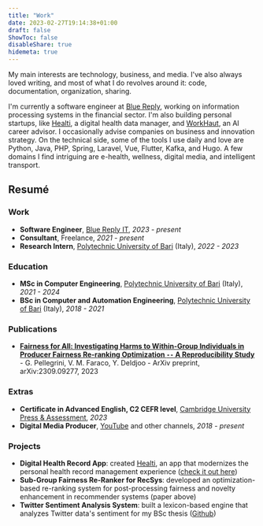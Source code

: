 ```yaml
---
title: "Work"
date: 2023-02-27T19:14:38+01:00
draft: false
ShowToc: false
disableShare: true
hidemeta: true
---
```


My main interests are technology, business, and media. I've also always loved writing, and most of what I do revolves around it: code, documentation, organization, sharing.

I'm currently a software engineer at [Blue Reply](https://www.reply.com/blue-reply/it/), working on information processing systems in the financial sector. I'm also building personal startups, like [Healti](https://healti.net), a digital health data manager, and [WorkHaut](https://workhaut.com), an AI career advisor. I occasionally advise companies on business and innovation strategy. On the technical side, some of the tools I use daily and love are Python, Java, PHP, Spring, Laravel, Vue, Flutter, Kafka, and Hugo. A few domains I find intriguing are e-health, wellness, digital media, and intelligent transport.

## Resumé

### Work

- **Software Engineer**, [Blue Reply IT](https://www.reply.com/blue-reply/it/), *2023 - present*
- **Consultant**, Freelance, *2021 - present*
- **Research Intern**, [Polytechnic University of Bari](https://www.poliba.it) (Italy), *2022 - 2023*

### Education

- **MSc in Computer Engineering**, [Polytechnic University of Bari](https://www.poliba.it) (Italy), *2021 - 2024*
- **BSc in Computer and Automation Engineering**, [Polytechnic University of Bari](https://www.poliba.it) (Italy), *2018 - 2021*

### Publications

- **[Fairness for All: Investigating Harms to Within-Group Individuals in Producer Fairness Re-ranking Optimization `--` A Reproducibility Study](https://doi.org/10.48550/arXiv.2309.09277)** - G. Pellegrini, V. M. Faraco, Y. Deldjoo - ArXiv preprint, arXiv:2309.09277, 2023

### Extras

- **Certificate in Advanced English, C2 CEFR level**, [Cambridge University Press & Assessment](https://www.cambridge.org/), *2023*
- **Digital Media Producer**, [YouTube](https://youtube.com/@VittorioFaraco2) and other channels, *2018 - present*

### Projects

- **Digital Health Record App**: created [Healti](/healti), an app that modernizes the personal health record management experience ([check it out here](https://healti.net))
- **Sub-Group Fairness Re-Ranker for RecSys**: developed an optimization-based re-ranking system for post-processing fairness and novelty enhancement in recommender systems (paper above)
- **Twitter Sentiment Analysis System**: built a lexicon-based engine that analyzes Twitter data's sentiment for my BSc thesis ([Github](https://github.com/vtfrc/twitter-sentiment-analysis))
